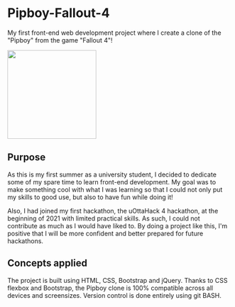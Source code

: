 # Pipboy-Fallout-4
My first front-end web development project where I create a clone of the "Pipboy" from the game "Fallout 4"!

<img src="https://user-images.githubusercontent.com/67518620/120380525-47a68600-c2ef-11eb-9603-0c8dcc16f983.png" width=auto height="200">

## Purpose
As this is my first summer as a university student, I decided to dedicate some of my spare time to learn front-end development. My goal was to make something cool with what I was learning so that I could not only put my skills to good use, but also to have fun while doing it!

Also, I had joined my first hackathon, the uOttaHack 4 hackathon, at the beginning of 2021 with limited practical skills. As such, I could not contribute as much as I would have liked to. By doing a project like this, I'm positive that I will be more confident and better prepared for future hackathons.


## Concepts applied
The project is built using HTML, CSS, Bootstrap and jQuery.
Thanks to CSS flexbox and Bootstrap, the Pipboy clone is 100% compatible across all devices and screensizes.
Version control is done entirely using git BASH.
